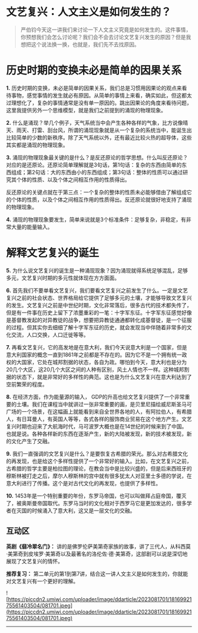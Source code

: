# 文艺复兴：人文主义是如何发生的？

> 严伯钧今天这一讲我们来讨论一下人文主义究竟是如何发生的。这件事情，你预想我们会怎么讨论呢？我们会不会去讨论文艺复兴发生的原因？但是我想把这个说法换一换，也就是，我们先不去找原因。

# 历史时期的变换未必是简单的因果关系

 **1.** 历史时期的变换，未必是简单的因果关系，我们总是习惯用因果论的观点来看待事物，感觉事情的发生就必有原因。从简单的事情上来看，确实如此，但这都太过理想化了，复杂的事情通常是没有单一原因的。跳出因果论的角度来看待问题，这里我提供另外一个思维模型，就是我们之前提到的涌现的物理现象。

 **2.** 什么是涌现？举几个例子，天气系统当中会产生各种各样的气象，比方说像晴天、雨天、打雷、刮台风，所谓的涌现现象就是从一个复杂的系统当中，能诞生出比较简单的少数的新秩序。除了天气系统以外，还有最近比较火热的超导体，这些其实都是涌现的物理现象。

 **3.** 涌现的物理现象最关键的是什么？是反还原论的哲学思想。什么叫反还原论？对应的是还原论。还原论简单理解就是3句话，第1句话：复杂的东西由简单的东西组成；第2句话：大的东西由小的东西组成；第3句话：整体的性质可以通过研究其个体的性质、以及个体之间相互作用的性质得出。

反还原论的关键点就在于第三点：一个复杂的整体的性质未必能够借由了解组成它的个体的性质，以及个体之间相互作用的性质得出。反还原论就很好地支持了涌现的物理现象。

 **4.** 涌现的物理现象要发生，简单来说就是3个标准条件：足够复杂，非稳定，有非常大量的能量输入。

# 解释文艺复兴的诞生

 **5.** 为什么说文艺复兴的诞生是一种涌现现象？因为涌现就得系统足够混乱，足够多元，文艺复兴时期的多元性就体现在方方面面。

 **6.** 首先我们不要单看文艺复兴，我们要看文艺复兴之前发生了什么。一定是文艺复兴之前的社会状态、世界格局给它提供了足够多元的土壤，才能够导致文艺复兴的发生。文艺复兴之前是中世纪时期，文化非常落后，很多古代的技术都失传了，但是有一件事在历史上留下了浓墨重彩的一笔：十字军东征。十字军东征感觉好像是基督教发起的对异教徒的战争，想要把异教徒通通都转化成基督徒，是一个征服的过程。但其实你去细细了解十字军东征的历史，就会发现当中伴随着非常多的文化交流，人口交换，人口迁徙等等。

 **7.** 再看文艺复兴，它的高发地是在意大利，我们今天说意大利是一个国家，但是意大利国家的概念一直到1861年之前都是不存在的。因为它不是一个拥有统一政权的大国家，它处在城邦割据的状态，各自为政。哪怕到今天，意大利也是分为20几个大区，这20几个大区之间的人种有区别，风土人情也不一样。这种城邦割据的状态下，就是非常好的多样性的典范。这也是为什么文艺复兴在意大利达到了空前繁荣的程度。

 **8.** 在经济方面，作为能量源的输入， GDP的升高也给文艺复兴提供了一个非常重要的土壤。我们在课程当中就讲过一张非常重要的画，是贝里尼描绘威尼斯圣马可广场的一个场景，在这幅画上就能看到来自全世界各地的人，有阿拉伯人，有希腊人，有日耳曼人，有英国人等等，各式各样的服饰商业贸易在这个地方产生。文艺复兴时期也迎来了大航海时代，马可波罗大概也是在14世纪的时候来到了中国。也就是说。各种各样新的东西在逐渐产生，新的大陆被发现，新的技术被发现，新的文化产生了交融。

 **9.** 我们一直强调的文艺复兴是什么？是要恢复古希腊的荣光。那么对古希腊文化的再发现，也是给这个多样性提供了一个非常好的输入。比如，在文艺复兴之前，古希腊的哲学主要是柏拉图的理论，在教会当中是比较兴盛的，但是后来西班牙的穆斯林被打走之后，摩尔人穆斯林的宫中就有很多犹太人对亚里士多德的学说，在意大利进行了传播。这个是对古代文化的再发现，也提供了多样性。

 **10.** 1453年是一个特别重要的年份，东罗马帝国，也可以叫做拜占庭帝国，覆灭了，被奥斯曼帝国取代。东罗马当时的文化相对于西罗马它是更加发达的，很多学者在灭国的时候涌入了意大利，这又是一层文化的交融。

## 互动区

 **英剧《翡冷翠名门》：** 讲的是佛罗伦萨美第奇家族的故事，讲了三代人，从科西莫·美第奇到皮埃罗·美第奇以及最著名的洛伦佐·德·美第奇，这部剧可以说是深切地展现了文艺复兴的情怀。

 **推荐复习：** 第二单元的第1到第7讲，结合这一讲人文主义是如何发生的，你就能对文艺复兴有一个更好的理解。

![https://piccdn2.umiwi.com/uploader/image/ddarticle/2023081701/1816992175561403504/081701.jpeg](https://piccdn2.umiwi.com/uploader/image/ddarticle/2023081701/1816992175561403504/081701.jpeg)

---
